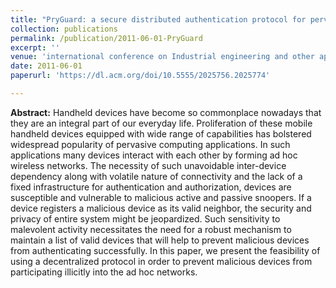 ```yaml
---
title: "PryGuard: a secure distributed authentication protocol for pervasive computing environment"
collection: publications
permalink: /publication/2011-06-01-PryGuard
excerpt: ''
venue: 'international conference on Industrial engineering and other applications of applied intelligent systems conference on Modern approaches in applied intelligence (IEA/AIE)'
date: 2011-06-01
paperurl: 'https://dl.acm.org/doi/10.5555/2025756.2025774'

---
```


**Abstract:**  Handheld devices have become so commonplace nowadays that they are an integral part of our everyday life. Proliferation of these mobile handheld devices equipped with wide range of capabilities has bolstered widespread popularity of pervasive computing applications. In such applications many devices interact with each other by forming ad hoc wireless networks. The necessity of such unavoidable inter-device dependency along with volatile nature of connectivity and the lack of a fixed infrastructure for authentication and authorization, devices are susceptible and vulnerable to malicious active and passive snoopers. If a device registers a malicious device as its valid neighbor, the security and privacy of entire system might be jeopardized. Such sensitivity to malevolent activity necessitates the need for a robust mechanism to maintain a list of valid devices that will help to prevent malicious devices from authenticating successfully. In this paper, we present the feasibility of using a decentralized protocol in order to prevent malicious devices from participating illicitly into the ad hoc networks.

 <!--  [Download paper here](http://ferdaus.github.io/files/M4D.pdf)       --> 
  
